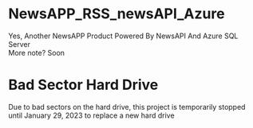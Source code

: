 # NewsAPP_RSS_newsAPI_Azure
Yes, Another NewsAPP Product Powered By NewsAPI And Azure SQL Server\
More note? Soon
# Bad Sector Hard Drive
Due to bad sectors on the hard drive, this project is temporarily stopped until January 29, 2023 to replace a new hard drive
